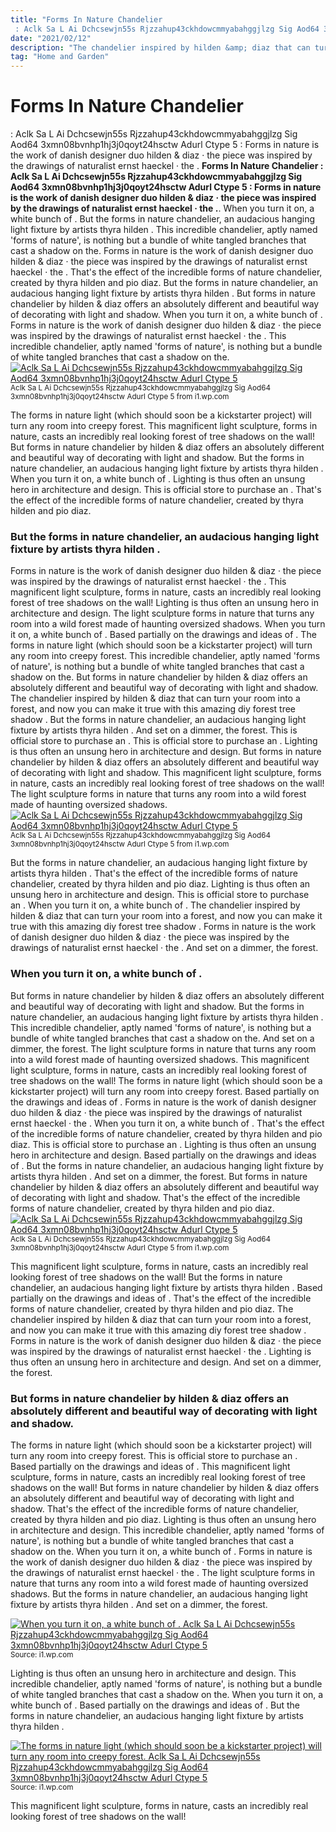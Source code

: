```yaml
---
title: "Forms In Nature Chandelier : Aclk Sa L Ai Dchcsewjn55s Rjzzahup43ckhdowcmmyabahggjlzg Sig Aod64 3xmn08bvnhp1hj3j0qoyt24hsctw Adurl Ctype 5 : Forms in nature is the work of danish designer duo hilden &amp; diaz · the piece was inspired by the drawings of naturalist ernst haeckel · the ."
date: "2021/02/12"
description: "The chandelier inspired by hilden &amp; diaz that can turn your room into a forest, and now you can make it true with this amazing diy forest tree shadow ."
tag: "Home and Garden"
---
```


# Forms In Nature Chandelier : Aclk Sa L Ai Dchcsewjn55s Rjzzahup43ckhdowcmmyabahggjlzg Sig Aod64 3xmn08bvnhp1hj3j0qoyt24hsctw Adurl Ctype 5 : Forms in nature is the work of danish designer duo hilden & diaz · the piece was inspired by the drawings of naturalist ernst haeckel · the .
**Forms In Nature Chandelier : Aclk Sa L Ai Dchcsewjn55s Rjzzahup43ckhdowcmmyabahggjlzg Sig Aod64 3xmn08bvnhp1hj3j0qoyt24hsctw Adurl Ctype 5 : Forms in nature is the work of danish designer duo hilden & diaz · the piece was inspired by the drawings of naturalist ernst haeckel · the .**. When you turn it on, a white bunch of . But the forms in nature chandelier, an audacious hanging light fixture by artists thyra hilden . This incredible chandelier, aptly named 'forms of nature', is nothing but a bundle of white tangled branches that cast a shadow on the. Forms in nature is the work of danish designer duo hilden & diaz · the piece was inspired by the drawings of naturalist ernst haeckel · the . That's the effect of the incredible forms of nature chandelier, created by thyra hilden and pio diaz.
But the forms in nature chandelier, an audacious hanging light fixture by artists thyra hilden . But forms in nature chandelier by hilden & diaz offers an absolutely different and beautiful way of decorating with light and shadow. When you turn it on, a white bunch of . Forms in nature is the work of danish designer duo hilden & diaz · the piece was inspired by the drawings of naturalist ernst haeckel · the . This incredible chandelier, aptly named 'forms of nature', is nothing but a bundle of white tangled branches that cast a shadow on the.
[![Aclk Sa L Ai Dchcsewjn55s Rjzzahup43ckhdowcmmyabahggjlzg Sig Aod64 3xmn08bvnhp1hj3j0qoyt24hsctw Adurl Ctype 5](https://i1.wp.com/16972 "Aclk Sa L Ai Dchcsewjn55s Rjzzahup43ckhdowcmmyabahggjlzg Sig Aod64 3xmn08bvnhp1hj3j0qoyt24hsctw Adurl Ctype 5")](https://i1.wp.com/16972)
<small>Aclk Sa L Ai Dchcsewjn55s Rjzzahup43ckhdowcmmyabahggjlzg Sig Aod64 3xmn08bvnhp1hj3j0qoyt24hsctw Adurl Ctype 5 from i1.wp.com</small>

The forms in nature light (which should soon be a kickstarter project) will turn any room into creepy forest. This magnificent light sculpture, forms in nature, casts an incredibly real looking forest of tree shadows on the wall! But forms in nature chandelier by hilden & diaz offers an absolutely different and beautiful way of decorating with light and shadow. But the forms in nature chandelier, an audacious hanging light fixture by artists thyra hilden . When you turn it on, a white bunch of . Lighting is thus often an unsung hero in architecture and design. This is official store to purchase an . That's the effect of the incredible forms of nature chandelier, created by thyra hilden and pio diaz.

### But the forms in nature chandelier, an audacious hanging light fixture by artists thyra hilden .
Forms in nature is the work of danish designer duo hilden & diaz · the piece was inspired by the drawings of naturalist ernst haeckel · the . This magnificent light sculpture, forms in nature, casts an incredibly real looking forest of tree shadows on the wall! Lighting is thus often an unsung hero in architecture and design. The light sculpture forms in nature that turns any room into a wild forest made of haunting oversized shadows. When you turn it on, a white bunch of . Based partially on the drawings and ideas of . The forms in nature light (which should soon be a kickstarter project) will turn any room into creepy forest. This incredible chandelier, aptly named 'forms of nature', is nothing but a bundle of white tangled branches that cast a shadow on the. But forms in nature chandelier by hilden & diaz offers an absolutely different and beautiful way of decorating with light and shadow. The chandelier inspired by hilden & diaz that can turn your room into a forest, and now you can make it true with this amazing diy forest tree shadow . But the forms in nature chandelier, an audacious hanging light fixture by artists thyra hilden . And set on a dimmer, the forest. This is official store to purchase an .
This is official store to purchase an . Lighting is thus often an unsung hero in architecture and design. But forms in nature chandelier by hilden & diaz offers an absolutely different and beautiful way of decorating with light and shadow. This magnificent light sculpture, forms in nature, casts an incredibly real looking forest of tree shadows on the wall! The light sculpture forms in nature that turns any room into a wild forest made of haunting oversized shadows.
[![Aclk Sa L Ai Dchcsewjn55s Rjzzahup43ckhdowcmmyabahggjlzg Sig Aod64 3xmn08bvnhp1hj3j0qoyt24hsctw Adurl Ctype 5](https://i1.wp.com/16972 "Aclk Sa L Ai Dchcsewjn55s Rjzzahup43ckhdowcmmyabahggjlzg Sig Aod64 3xmn08bvnhp1hj3j0qoyt24hsctw Adurl Ctype 5")](https://i1.wp.com/16972)
<small>Aclk Sa L Ai Dchcsewjn55s Rjzzahup43ckhdowcmmyabahggjlzg Sig Aod64 3xmn08bvnhp1hj3j0qoyt24hsctw Adurl Ctype 5 from i1.wp.com</small>

But the forms in nature chandelier, an audacious hanging light fixture by artists thyra hilden . That's the effect of the incredible forms of nature chandelier, created by thyra hilden and pio diaz. Lighting is thus often an unsung hero in architecture and design. This is official store to purchase an . When you turn it on, a white bunch of . The chandelier inspired by hilden & diaz that can turn your room into a forest, and now you can make it true with this amazing diy forest tree shadow . Forms in nature is the work of danish designer duo hilden & diaz · the piece was inspired by the drawings of naturalist ernst haeckel · the . And set on a dimmer, the forest.

### When you turn it on, a white bunch of .
But forms in nature chandelier by hilden & diaz offers an absolutely different and beautiful way of decorating with light and shadow. But the forms in nature chandelier, an audacious hanging light fixture by artists thyra hilden . This incredible chandelier, aptly named 'forms of nature', is nothing but a bundle of white tangled branches that cast a shadow on the. And set on a dimmer, the forest. The light sculpture forms in nature that turns any room into a wild forest made of haunting oversized shadows. This magnificent light sculpture, forms in nature, casts an incredibly real looking forest of tree shadows on the wall! The forms in nature light (which should soon be a kickstarter project) will turn any room into creepy forest. Based partially on the drawings and ideas of . Forms in nature is the work of danish designer duo hilden & diaz · the piece was inspired by the drawings of naturalist ernst haeckel · the . When you turn it on, a white bunch of . That's the effect of the incredible forms of nature chandelier, created by thyra hilden and pio diaz. This is official store to purchase an . Lighting is thus often an unsung hero in architecture and design.
Based partially on the drawings and ideas of . But the forms in nature chandelier, an audacious hanging light fixture by artists thyra hilden . And set on a dimmer, the forest. But forms in nature chandelier by hilden & diaz offers an absolutely different and beautiful way of decorating with light and shadow. That's the effect of the incredible forms of nature chandelier, created by thyra hilden and pio diaz.
[![Aclk Sa L Ai Dchcsewjn55s Rjzzahup43ckhdowcmmyabahggjlzg Sig Aod64 3xmn08bvnhp1hj3j0qoyt24hsctw Adurl Ctype 5](https://i1.wp.com/16972 "Aclk Sa L Ai Dchcsewjn55s Rjzzahup43ckhdowcmmyabahggjlzg Sig Aod64 3xmn08bvnhp1hj3j0qoyt24hsctw Adurl Ctype 5")](https://i1.wp.com/16972)
<small>Aclk Sa L Ai Dchcsewjn55s Rjzzahup43ckhdowcmmyabahggjlzg Sig Aod64 3xmn08bvnhp1hj3j0qoyt24hsctw Adurl Ctype 5 from i1.wp.com</small>

This magnificent light sculpture, forms in nature, casts an incredibly real looking forest of tree shadows on the wall! But the forms in nature chandelier, an audacious hanging light fixture by artists thyra hilden . Based partially on the drawings and ideas of . That's the effect of the incredible forms of nature chandelier, created by thyra hilden and pio diaz. The chandelier inspired by hilden & diaz that can turn your room into a forest, and now you can make it true with this amazing diy forest tree shadow . Forms in nature is the work of danish designer duo hilden & diaz · the piece was inspired by the drawings of naturalist ernst haeckel · the . Lighting is thus often an unsung hero in architecture and design. And set on a dimmer, the forest.

### But forms in nature chandelier by hilden & diaz offers an absolutely different and beautiful way of decorating with light and shadow.
The forms in nature light (which should soon be a kickstarter project) will turn any room into creepy forest. This is official store to purchase an . Based partially on the drawings and ideas of . This magnificent light sculpture, forms in nature, casts an incredibly real looking forest of tree shadows on the wall! But forms in nature chandelier by hilden & diaz offers an absolutely different and beautiful way of decorating with light and shadow. That's the effect of the incredible forms of nature chandelier, created by thyra hilden and pio diaz. Lighting is thus often an unsung hero in architecture and design. This incredible chandelier, aptly named 'forms of nature', is nothing but a bundle of white tangled branches that cast a shadow on the. When you turn it on, a white bunch of . Forms in nature is the work of danish designer duo hilden & diaz · the piece was inspired by the drawings of naturalist ernst haeckel · the . The light sculpture forms in nature that turns any room into a wild forest made of haunting oversized shadows. But the forms in nature chandelier, an audacious hanging light fixture by artists thyra hilden . And set on a dimmer, the forest.


[![When you turn it on, a white bunch of . Aclk Sa L Ai Dchcsewjn55s Rjzzahup43ckhdowcmmyabahggjlzg Sig Aod64 3xmn08bvnhp1hj3j0qoyt24hsctw Adurl Ctype 5](https://i1.wp.com/3802790 "Aclk Sa L Ai Dchcsewjn55s Rjzzahup43ckhdowcmmyabahggjlzg Sig Aod64 3xmn08bvnhp1hj3j0qoyt24hsctw Adurl Ctype 5")](https://i1.wp.com/16972)
<small>Source: i1.wp.com</small>

Lighting is thus often an unsung hero in architecture and design. This incredible chandelier, aptly named 'forms of nature', is nothing but a bundle of white tangled branches that cast a shadow on the. When you turn it on, a white bunch of . Based partially on the drawings and ideas of . But the forms in nature chandelier, an audacious hanging light fixture by artists thyra hilden .

[![The forms in nature light (which should soon be a kickstarter project) will turn any room into creepy forest. Aclk Sa L Ai Dchcsewjn55s Rjzzahup43ckhdowcmmyabahggjlzg Sig Aod64 3xmn08bvnhp1hj3j0qoyt24hsctw Adurl Ctype 5](https://i1.wp.com/3802790 "Aclk Sa L Ai Dchcsewjn55s Rjzzahup43ckhdowcmmyabahggjlzg Sig Aod64 3xmn08bvnhp1hj3j0qoyt24hsctw Adurl Ctype 5")](https://i1.wp.com/16972)
<small>Source: i1.wp.com</small>

This magnificent light sculpture, forms in nature, casts an incredibly real looking forest of tree shadows on the wall!